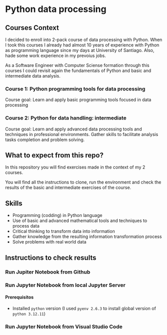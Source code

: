 # Python data processing

## Courses Context
I decided to enroll into 2-pack course of data processing with Python. When I took this courses I already had almost 10 years of experience with Python as programming language since my days at University of Santiago. Also, hade some work experience in my prevoius jobs. 

As a Software Engineer with Computer Sciense formation through this courses I could revisit again the fundamentals of Python and basic and intermediate data analysis.

### Course 1: Python programming tools for data processing

Course goal: Learn and apply basic programming tools focused in data processing

### Course 2: Python for data handling: intermediate

Course goal: Learn and apply advanced data processing tools and techniques in professional environments. Gather skills to facilitate analysis tasks completion and problem solving.

## What to expect from this repo?
In this repository you will find exercises made in the context of my 2 courses.

You will find all the instructions to clone, run the environment and check the results of the basic and intermediate exercises of the course.

## Skills

- Programming (codding) in Python language
- Use of basic and advanced mathematical tools and techniques to process data
- Critical thinking to transform data into information
- Gather knowledge from the resulting information transformation process
- Solve problems with real world data

## Instructions to check results

### Run Jupiter Notebook from Github

### Run Jupyter Notebook from local Jupyter Server

#### Prerequisitos

- Installed ```python``` version (I used ```pyenv 2.6.3``` to install global version of ```python 3.12.11```)

### Run Jupyter Notebook from Visual Studio Code

